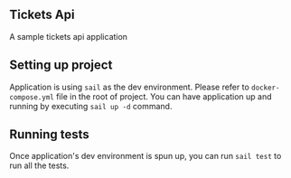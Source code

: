 ## Tickets Api

A sample tickets api application

## Setting up project

Application is using `sail` as the dev environment. Please refer to `docker-compose.yml` file in the root of project. You can have application up and running by executing `sail up -d` command. 

## Running tests

Once application's dev environment is spun up, you can run `sail test` to run all the tests.